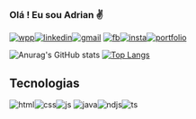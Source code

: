 ### Olá ! Eu sou Adrian ✌️

[![wpp](https://img.shields.io/badge/WhatsApp-25D366?style=for-the-badge&logo=whatsapp&logoColor=white)](https://wa.me/5515998473845)[![linkedin](https://img.shields.io/badge/LinkedIn-0077B5?style=for-the-badge&logo=linkedin&logoColor=white)](https://www.linkedin.com/in/adrian-agnelo/)[![gmail](https://img.shields.io/badge/Gmail-D14836?style=for-the-badge&logo=gmail&logoColor=white)](adrianagnelo093@gmail.com)
[![fb](https://img.shields.io/badge/Facebook-1877F2?style=for-the-badge&logo=facebook&logoColor=white)](https://www.facebook.com/profile.php?id=61558269973269)[![insta](https://img.shields.io/badge/Instagram-E4405F?style=for-the-badge&logo=instagram&logoColor=white)](https://www.instagram.com/adrianagnelo__/)[![portfolio](https://img.shields.io/badge/Portfólio-0A0A0A?style=for-the-badge&logo=a&logoColor=white)](https://folio-alpha-tan.vercel.app/)

![Anurag's GitHub stats](https://github-readme-stats.vercel.app/api?username=adrianagnelo&show_icons=true&theme=dracula)     [![Top Langs](https://github-readme-stats.vercel.app/api/top-langs/?username=adrianagnelo&layout=donut&theme=dracula)](https://github.com/adrianagnelo/github-readme-stats)

## Tecnologias

![html](https://img.shields.io/badge/HTML5-E34F26?style=for-the-badge&logo=html5&logoColor=white)![css](https://img.shields.io/badge/CSS3-1572B6?style=for-the-badge&logo=css3&logoColor=white)![js](https://img.shields.io/badge/JavaScript-F7DF1E?style=for-the-badge&logo=javascript&logoColor=black)
![java](https://img.shields.io/badge/Java-ED8B00?style=for-the-badge&logo=openjdk&logoColor=white)![ndjs](https://img.shields.io/badge/Node.js-43853D?style=for-the-badge&logo=node.js&logoColor=white)![ts](https://img.shields.io/badge/TypeScript-007ACC?style=for-the-badge&logo=typescript&logoColor=white)
